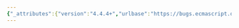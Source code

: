 ```yaml
---
{"_attributes":{"version":"4.4.4+","urlbase":"https://bugs.ecmascript.org/","maintainer":"dherman@mozilla.com"},"bug":{"bug_id":197,"creation_ts":"2011-08-16 05:52:00 -0700","short_desc":"Coverage: Missing Function.prototype.bind tests","delta_ts":"2012-01-12 09:50:47 -0800","product":"Test262","component":"ECMA-262 Tests","version":"unspecified","rep_platform":"All","op_sys":"All","bug_status":"CONFIRMED","priority":"Normal","bug_severity":"enhancement","everconfirmed":true,"reporter":{"uid":"bruant.d","name":"David Bruant"},"assigned_to":{"uid":"dfugate","name":"Dave Fugate"},"long_desc":{"commentid":421,"comment_count":0,"who":{"uid":"bruant.d","name":"David Bruant"},"bug_when":"2011-08-16 05:52:47 -0700","thetext":"I went through http://hg.ecmascript.org/tests/test262/file/034836894a85/test/suite/ietestcenter/chapter15/15.3/15.3.4/15.3.4.5 and noticed that a bunch of things are not tested.\nFor inspiration, John-David Dalton has some tests here: https://twitter.com/#!/jdalton/status/103332156687925249\nOne of the goal being to test how a user-provided Function.prototype.bind function can emulate the spec expectations.\nA couple of attempts can be found on the web:\n* https://developer.mozilla.org/en/JavaScript/Reference/Global_Objects/Function/bind#Compatibility\n* https://github.com/kriskowal/es5-shim/blob/master/es5-shim.js#L55\n\nIn order to help improving these shims, it would be good to have tests testing other aspects of Function.prototype.bind. In particular, things that can't be emulated like the fact that a bound function doesn't have a \"prototype\" property (instanceof works anyway thanks to step 14).\nAlso, calling [[Construct]] of a bound function should be not different from calling [[Target]].[[Construct]], etc."}}}
---
```

